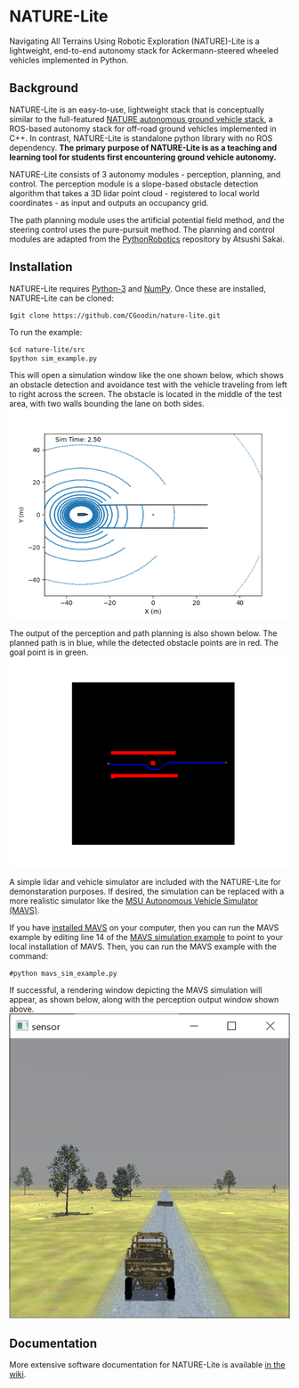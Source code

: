 # NATURE-Lite
Navigating All Terrains Using Robotic Exploration (NATURE)-Lite is a lightweight, end-to-end autonomy stack for Ackermann-steered wheeled vehicles implemented in Python. 

## Background
NATURE-Lite is an easy-to-use, lightweight stack that is conceptually similar to the full-featured [NATURE autonomous ground vehicle stack](https://github.com/CGoodin/nature-stack), a ROS-based autonomy stack for off-road ground vehicles implemented in C++. In contrast, NATURE-Lite is standalone python library with no ROS dependency. **The primary purpose of NATURE-Lite is as a teaching and learning tool for students first encountering ground vehicle autonomy.**

NATURE-Lite consists of 3 autonomy modules - perception, planning, and control. The perception module is a slope-based obstacle detection algorithm that takes a 3D lidar point cloud - registered to local world coordinates - as input and outputs an occupancy grid. 

The path planning module uses the artificial potential field method, and the steering control uses the pure-pursuit method. The planning and control modules are adapted from the [PythonRobotics](https://github.com/AtsushiSakai/PythonRobotics) repository by Atsushi Sakai. 

## Installation
NATURE-Lite requires [Python-3](https://www.python.org/downloads/) and [NumPy](https://numpy.org/install/). Once these are installed, NATURE-Lite can be cloned:
```console
$git clone https://github.com/CGoodin/nature-lite.git
```

To run the example:
```console
$cd nature-lite/src
$python sim_example.py
```

This will open a simulation window like the one shown below, which shows an obstacle detection and avoidance test with the vehicle traveling from left to right across the screen. The obstacle is located in the middle of the test area, with two walls bounding the lane on both sides. 
![Simulation](images/Simulation.png)

The output of the perception and path planning is also shown below. The planned path is in blue, while the detected obstacle points are in red. The goal point is in green. 
![Perception](images/Perception.png)

A simple lidar and vehicle simulator are included with the NATURE-Lite for demonstaration purposes. If desired, the simulation can be replaced with a more realistic simulator like the [MSU Autonomous Vehicle Simulator (MAVS)](https://www.cavs.msstate.edu/capabilities/mavs.php).

If you have [installed MAVS](https://mavs-documentation.readthedocs.io/en/latest/MavsBuildInstructions/) on your computer, then you can run the MAVS example by editing line 14 of the [MAVS simulation example](https://github.com/CGoodin/nature-lite/blob/main/src/mavs_sim_example.py) to point to your local installation of MAVS. Then, you can run the MAVS example with the command:
```console
#python mavs_sim_example.py
```

If successful, a rendering window depicting the MAVS simulation will appear, as shown below, along with the perception output window shown above.
![MAVS](images/mavs.png)

## Documentation
More extensive software documentation for NATURE-Lite is available [in the wiki](https://github.com/CGoodin/nature-lite/wiki/NATURE%E2%80%90Lite).
